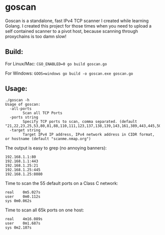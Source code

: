 # goscan
Goscan is a standalone, fast IPv4 TCP scanner I created while learning Golang. I created this project for those times when you need to upload a self contained scanner to a pivot host, because scanning through proxychains is too damn slow!

## Build:

For Linux/Mac: `CGO_ENABLED=0 go build goscan.go`

For Windows: `GOOS=windows go build -o goscan.exe goscan.go`

## Usage:

```
./goscan -h
Usage of goscan:
  -all-ports
    	Scan all TCP Ports
  -ports string
    	Specify TCP ports to scan, comma separated. (default "21,22,23,25,53,80,81,88,110,111,123,137,138,139,143,161,389,443,445,500,512,513,548,623,624,1099,1241,1433,1434,1521,2049,2483,2484,3268,3269,3306,3389,4333,4786,4848,5432,5800,5900,5901,5985,5986,6000,6001,7001,8000,8080,8181,8443,10000,16992,16993,27017,32764")
  -target string
    	Target IPv4 IP address, IPv4 network address in CIDR format, or hostname (default "scanme.nmap.org")
```

The output is easy to grep (no annoying banners):

```
192.168.1.1:80
192.168.1.1:443
192.168.1.25:21
192.168.1.25:445
192.168.1.25:8080
```

Time to scan the 55 default ports on a Class C network:

```
real	0m5.027s
user	0m0.112s
sys	0m0.062s
```

Time to scan all 65k ports on one host:

```
real	4m16.089s
user	0m1.687s
sys	0m2.107s
```
